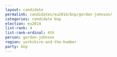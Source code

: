 ```yaml
---
layout: candidate
permalink: candidates/eu2014/bnp/gordon-johnson/
categories: candidate bnp
election: eu2014
list-rank: 4
list-rank-ordinal: 4th
person: gordon-johnson
region: yorkshire-and-the-humber
party: bnp
---
```

